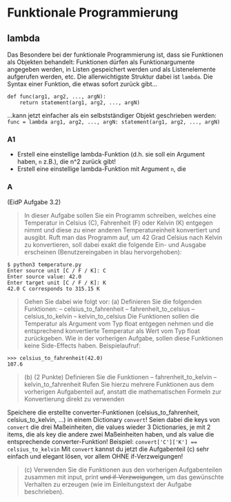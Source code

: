 # Funktionale Programmierung
## lambda
Das Besondere bei der funktionale Programmierung ist, dass sie Funktionen als Objekten behandelt:
Funktionen dürfen als Funktionargumente angegeben werden, in Listen gespeichert werden und als Listenelemente aufgerufen werden, etc.
Die allerwichtigste Struktur dabei ist `lambda`.
Die Syntax einer Funktion, die etwas sofort zurück gibt...
```
def func(arg1, arg2, ..., argN):
    return statement(arg1, arg2, ..., argN)
```
...kann jetzt einfacher als ein selbstständiger Objekt geschrieben werden: \
`func = lambda arg1, arg2, ..., argN: statement(arg1, arg2, ..., argN)`

### A1
- Erstell eine einstellige lambda-Funktion (d.h. sie soll ein Argument haben, `n` z.B.), die n^2 zurück gibt!
- Erstell eine einstellige lambda-Funktion mit Argument `n`, die 


### A
(EidP Aufgabe 3.2)
> In dieser Aufgabe sollen Sie ein Programm schreiben, welches eine Temperatur in
> Celsius (C), Fahrenheit (F) oder Kelvin (K) entgegen nimmt und diese zu einer anderen Temperatureinheit konvertiert und ausgibt.
> Ruft man das Programm auf, um 42 Grad Celsius nach Kelvin zu konvertieren,
> soll dabei exakt die folgende Ein- und Ausgabe erscheinen (Benutzereingaben in blau hervorgehoben):
```
$ python3 temperature.py
Enter source unit [C / F / K]: C
Enter source value: 42.0
Enter target unit [C / F / K]: K
42.0 C corresponds to 315.15 K
```
> Gehen Sie dabei wie folgt vor:
(a) Definieren Sie die folgenden Funktionen:
– celsius_to_fahrenheit
– fahrenheit_to_celsius
– celsius_to_kelvin
– kelvin_to_celsius
Die Funktionen sollen die Temperatur als Argument vom Typ float entgegen nehmen und die entsprechend konvertierte Temperatur als Wert vom Typ
float zurückgeben.
Wie in der vorherigen Aufgabe, sollen diese Funktionen keine Side-Effects haben.
Beispielaufruf:
```
>>> celsius_to_fahrenheit(42.0)
107.6
```
> (b) (2 Punkte) Definieren Sie die Funktionen
> – fahrenheit_to_kelvin
> – kelvin_to_fahrenheit
> Rufen Sie hierzu mehrere Funktionen aus dem vorherigen Aufgabenteil auf,
> anstatt die mathematischen Formeln zur Konvertierung direkt zu verwenden

Speichere die erstellte converter-Funktionen (celsius_to_fahrenheit, celsius_to_kelvin, ...) in einem Dictionary `convert`!
Seien dabei die keys von `convert` die drei Maßeinheiten, die values wieder 3 Dictionaries,
je mit 2 items, die als key die andere zwei Maßeinheiten haben, und als value die entsprechende converter-Funktion!
Beispiel: `convert['C']['K'] == celsius_to_kelvin`
Mit `convert` kannst du jetzt die Aufgabenteil (c) sehr einfach und elegant lösen, vor allem OHNE if-Verzweigungen!
> (c) Verwenden Sie die Funktionen aus den vorherigen Aufgabenteilen zusammen mit input, print ~~und if-Verzweigungen~~,
> um das gewünschte Verhalten zu erzeugen (wie im Einleitungstext der Aufgabe beschrieben).
